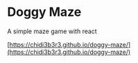 # Doggy Maze
A simple maze game with react

[https://chidi3b3r3.github.io/doggy-maze/](https://chidi3b3r3.github.io/doggy-maze/)
